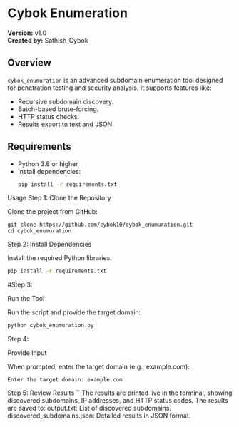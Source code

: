 # Cybok Enumeration

**Version:** v1.0  
**Created by:** Sathish_Cybok

## Overview
`cybok_enumuration` is an advanced subdomain enumeration tool designed for penetration testing and security analysis. It supports features like:
- Recursive subdomain discovery.
- Batch-based brute-forcing.
- HTTP status checks.
- Results export to text and JSON.

## Requirements
- Python 3.8 or higher
- Install dependencies:  
  ```bash
  pip install -r requirements.txt

Usage
Step 1: Clone the Repository

Clone the project from GitHub:
```
git clone https://github.com/cybok10/cybok_enumuration.git
cd cybok_enumuration
```
Step 2: Install Dependencies

Install the required Python libraries:
```bash
pip install -r requirements.txt
```
#Step 3: 

Run the Tool

Run the script and provide the target domain:
```bash
python cybok_enumuration.py
```
Step 4: 

Provide Input

When prompted, enter the target domain (e.g., example.com):
```
Enter the target domain: example.com
```
Step 5: Review Results
``
    The results are printed live in the terminal, showing discovered subdomains, IP addresses, and HTTP status codes.
    The results are saved to:
        output.txt: List of discovered subdomains.
        discovered_subdomains.json: Detailed results in JSON format.
